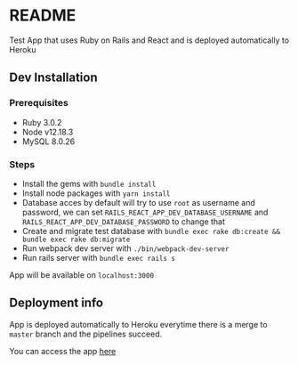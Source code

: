 # README

Test App that uses Ruby on Rails and React and is deployed automatically to Heroku

## Dev Installation

### Prerequisites
- Ruby 3.0.2
- Node v12.18.3
- MySQL 8.0.26

### Steps
- Install the gems with `bundle install`
- Install node packages with `yarn install`
- Database acces by default will try to use `root` as username and password, we can set `RAILS_REACT_APP_DEV_DATABASE_USERNAME` and `RAILS_REACT_APP_DEV_DATABASE_PASSWORD` to change that
- Create and migrate test database with `bundle exec rake db:create && bundle exec rake db:migrate`
- Run webpack dev server with `./bin/webpack-dev-server`
- Run rails server with `bundle exec rails s`

App will be available on `localhost:3000`

## Deployment info

App is deployed automatically to Heroku everytime there is a merge to `master` branch and the pipelines succeed.

You can access the app [here]([here](https://jd-rails-react-app.herokuapp.com/))